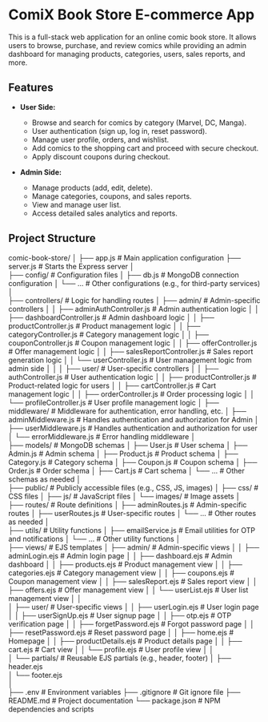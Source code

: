 # ComiX Book Store E-commerce App

This is a full-stack web application for an online comic book store.
It allows users to browse, purchase, and review comics while providing an admin dashboard for managing products, categories, users, sales reports, and more.

## Features

- **User Side:**
  - Browse and search for comics by category (Marvel, DC, Manga).
  - User authentication (sign up, log in, reset password).
  - Manage user profile, orders, and wishlist.
  - Add comics to the shopping cart and proceed with secure checkout.
  - Apply discount coupons during checkout.

- **Admin Side:**
  - Manage products (add, edit, delete).
  - Manage categories, coupons, and sales reports.
  - View and manage user list.
  - Access detailed sales analytics and reports.


## Project Structure
comic-book-store/
│
├── app.js                            # Main application configuration
├── server.js                         # Starts the Express server
│   
├── config/                           # Configuration files
│   ├── db.js                         # MongoDB connection configuration
│   └── ...                           # Other configurations (e.g., for third-party services)
│   
├── controllers/                      # Logic for handling routes
│   ├── admin/                        # Admin-specific controllers
│   │   ├── adminAuthController.js      # Admin authentication logic
│   │   ├── dashboardController.js      # Admin dashboard logic
│   │   ├── productController.js        # Product management logic
│   │   ├── categoryController.js       # Category management logic
│   │   ├── couponController.js         # Coupon management logic
│   │   ├── offerController.js          # Offer management logic
│   │   ├── salesReportController.js    # Sales report generation logic
│   │   └── userController.js           # User management logic from admin side
│   │
│   ├── user/                           # User-specific controllers
│   │   ├── authController.js          # User authentication logic
│   │   ├── productController.js       # Product-related logic for users
│   │   ├── cartController.js          # Cart management logic
│   │   ├── orderController.js         # Order processing logic
│   │   └── profileController.js       # User profile management logic
│
├── middleware/                         # Middleware for authentication, error handling, etc.
│   ├── adminMiddleware.js              # Handles authentication and authorization for Admin
│   ├── userMiddleware.js              # Handles authentication and authorization for user
│   └── errorMiddleware.js             # Error handling middleware
│   
├── models/                           # MongoDB schemas
│   ├── User.js                       # User schema
│   ├── Admin.js                      # Admin schema
│   ├── Product.js                    # Product schema
│   ├── Category.js                   # Category schema
│   ├── Coupon.js                     # Coupon schema
│   ├── Order.js                      # Order schema
│   ├── Cart.js                       # Cart schema
│   └── ...                           # Other schemas as needed
│   
├── public/                           # Publicly accessible files (e.g., CSS, JS, images)
│   ├── css/                          # CSS files
│   ├── js/                           # JavaScript files
│   └── images/                       # Image assets
│   
├── routes/                           # Route definitions
│   ├── adminRoutes.js                # Admin-specific routes
│   ├── userRoutes.js                 # User-specific routes
│   └── ...                           # Other routes as needed
│   
├── utils/                            # Utility functions
│   ├── emailService.js               # Email utilities for OTP and notifications
│   └── ...                           # Other utility functions
│   
├── views/                            # EJS templates
│   ├── admin/                        # Admin-specific views
│   │   ├── adminLogin.ejs            # Admin login page
│   │   ├── dashboard.ejs             # Admin dashboard
│   │   ├── products.ejs              # Product management view
│   │   ├── categories.ejs            # Category management view
│   │   ├── coupons.ejs               # Coupon management view
│   │   ├── salesReport.ejs           # Sales report view
│   │   ├── offers.ejs                # Offer management view
│   │   └── userList.ejs              # User list management view
│   │   
│   ├── user/                         # User-specific views
│   │   ├── userLogin.ejs             # User login page
│   │   ├── userSignUp.ejs            # User signup page
│   │   ├── otp.ejs                   # OTP verification page
│   │   ├── forgetPassword.ejs        # Forgot password page
│   │   ├── resetPassword.ejs         # Reset password page
│   │   ├── home.ejs                  # Homepage
│   │   ├── productDetails.ejs        # Product details page
│   │   ├── cart.ejs                  # Cart view
│   │   └── profile.ejs               # User profile view
│   │   
│   └── partials/                     # Reusable EJS partials (e.g., header, footer)
│       ├── header.ejs    
│       └── footer.ejs    
│   
├── .env                              # Environment variables
├── .gitignore                        # Git ignore file
├── README.md                         # Project documentation
└── package.json                      # NPM dependencies and scripts


